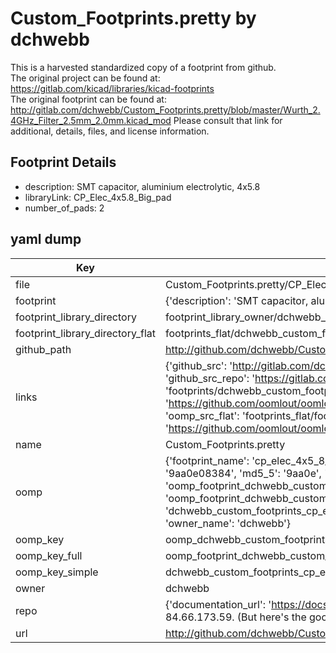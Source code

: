 # Custom_Footprints.pretty by dchwebb  
This is a harvested standardized copy of a footprint from github.  
The original project can be found at:  
https://gitlab.com/kicad/libraries/kicad-footprints  
The original footprint can be found at:
http://gitlab.com/dchwebb/Custom_Footprints.pretty/blob/master/Wurth_2.4GHz_Filter_2.5mm_2.0mm.kicad_mod
Please consult that link for additional, details, files, and license information.  
## Footprint Details
* description: SMT capacitor, aluminium electrolytic, 4x5.8  
* libraryLink: CP_Elec_4x5.8_Big_pad  
* number_of_pads: 2  
## yaml dump  
| Key | Value |  
| --- | --- |  
| file | Custom_Footprints.pretty/CP_Elec_4x5.8_Big_pad.kicad_mod |  
| footprint | {'description': 'SMT capacitor, aluminium electrolytic, 4x5.8', 'libraryLink': 'CP_Elec_4x5.8_Big_pad', 'number_of_pads': 2} |  
| footprint_library_directory | footprint_library_owner/dchwebb_Custom_Footprints.pretty |  
| footprint_library_directory_flat | footprints_flat/dchwebb_custom_footprints_cp_elec_4x5_8_big_pad/working |  
| github_path | http://github.com/dchwebb/Custom_Footprints.pretty/blob/master/CP_Elec_4x5.8_Big_pad.kicad_mod |  
| links | {'github_src': 'http://gitlab.com/dchwebb/Custom_Footprints.pretty/blob/master/Wurth_2.4GHz_Filter_2.5mm_2.0mm.kicad_mod', 'github_src_repo': 'https://gitlab.com/kicad/libraries/kicad-footprints', 'oomp_bot': 'footprints/dchwebb_custom_footprints_cp_elec_4x5_8_big_pad/working', 'oomp_bot_github': 'https://github.com/oomlout/oomlout_oomp_footprint_bot/tree/main/footprints/dchwebb_custom_footprints_cp_elec_4x5_8_big_pad/working', 'oomp_src_flat': 'footprints_flat/footprints_flat/dchwebb_custom_footprints_cp_elec_4x5_8_big_pad/working', 'oomp_src_flat_github': 'https://github.com/oomlout/oomlout_oomp_footprint_src/tree/main/footprints_flat/dchwebb_custom_footprints_cp_elec_4x5_8_big_pad/working'} |  
| name | Custom_Footprints.pretty |  
| oomp | {'footprint_name': 'cp_elec_4x5_8_big_pad', 'library_name': 'custom_footprints', 'md5': '9aa0e08384b89869656ce1fb24a7f317', 'md5_10': '9aa0e08384', 'md5_5': '9aa0e', 'md5_6': '9aa0e0', 'oomp_key': 'oomp_dchwebb_custom_footprints_cp_elec_4x5_8_big_pad', 'oomp_key_extra': 'oomp_footprint_dchwebb_custom_footprints_cp_elec_4x5_8_big_pad', 'oomp_key_full': 'oomp_footprint_dchwebb_custom_footprints_cp_elec_4x5_8_big_pad_9aa0e0', 'oomp_key_simple': 'dchwebb_custom_footprints_cp_elec_4x5_8_big_pad', 'original_filename': 'Custom_Footprints.pretty/CP_Elec_4x5.8_Big_pad.kicad_mod', 'owner_name': 'dchwebb'} |  
| oomp_key | oomp_dchwebb_custom_footprints_cp_elec_4x5_8_big_pad |  
| oomp_key_full | oomp_footprint_dchwebb_custom_footprints_cp_elec_4x5_8_big_pad |  
| oomp_key_simple | dchwebb_custom_footprints_cp_elec_4x5_8_big_pad |  
| owner | dchwebb |  
| repo | {'documentation_url': 'https://docs.github.com/rest/overview/resources-in-the-rest-api#rate-limiting', 'message': "API rate limit exceeded for 84.66.173.59. (But here's the good news: Authenticated requests get a higher rate limit. Check out the documentation for more details.)"} |  
| url | http://github.com/dchwebb/Custom_Footprints.pretty |  

